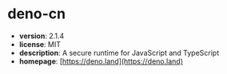 # deno-cn

- **version**: 2.1.4
- **license**: MIT
- **description**: A secure runtime for JavaScript and TypeScript
- **homepage**: [https://deno.land](https://deno.land)

